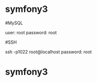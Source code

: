 # symfony3

#MySQL

user: root 
password: root

#SSH

ssh -p1022 root@localhost
password: root


# symfony3
